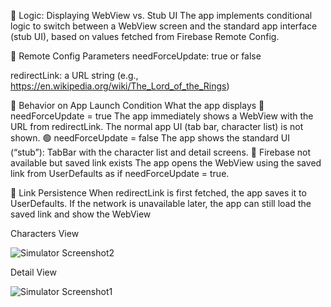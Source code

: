🧩 Logic: Displaying WebView vs. Stub UI
The app implements conditional logic to switch between a WebView screen and the standard app interface (stub UI), based on values fetched from Firebase Remote Config.

🔹 Remote Config Parameters
needForceUpdate: true or false

redirectLink: a URL string (e.g., https://en.wikipedia.org/wiki/The_Lord_of_the_Rings)

📲 Behavior on App Launch
Condition	What the app displays
🔴 needForceUpdate = true	The app immediately shows a WebView with the URL from redirectLink. The normal app UI (tab bar, character list) is not shown.
🟢 needForceUpdate = false	The app shows the standard UI (“stub”): TabBar with the character list and detail screens.
📶 Firebase not available but saved link exists	The app opens the WebView using the saved link from UserDefaults as if needForceUpdate = true.

💾 Link Persistence
When redirectLink is first fetched, the app saves it to UserDefaults. If the network is unavailable later, the app can still load the saved link and show the WebView

Characters View


  ![Simulator Screenshot2](https://github.com/user-attachments/assets/168aa98f-0566-4f67-83ed-76f168b1e4e2)

         


Detail View


  ![Simulator Screenshot1](https://github.com/user-attachments/assets/b6195498-e0ef-4ecc-bd50-a5db0d8b007c)

                 



